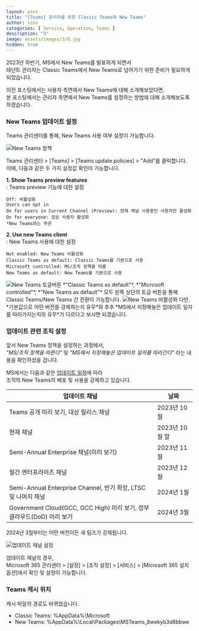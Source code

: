```yaml
---
layout: post
title: "[Teams] 관리자를 위한 Classic Teams와 New Teams"
author: sion
categories: [ Service, Operation, Teams ]
description: "3"
image: assets/images/3/0.jpg
hidden: true
---
```





2023년 하반기, MS에서 New Teams를 발표하게 되면서  
테넌트 관리자는 Classic Teams에서 New Teams로 넘어가기 위한 준비가 필요하게 되었습니다.  

이전 포스팅에서는 사용자 측면에서 New Teams에 대해 소개해보았다면,  
본 포스팅에서는 관리자 측면에서 New Teams를 설정하는 방법에 대해 소개해보도록 하겠습니다.  


### New Teams 업데이트 설정

Teams 관리센터를 통해, New Teams 사용 여부 설정이 가능합니다.  

<img src="{{site.baseurl}}/assets/images/3/1.PNG" title="New Teams 정책">

Teams 관리센터 > [Teams] > [Teams update policies] > "Add"를 클릭합니다.  
이때, 다음과 같은 두 가지 설정값 확인이 가능합니다.

**1. Show Teams preview features**  
: Teams preview 기능에 대한 설정

    Off: 비활성화
    Users can opt in
    On for users in Current Channel (Preview): 현재 채널 사용중인 사용자만 활성화
    On for everyone: 모든 사용자 활성화
    *New Teams와는 무관
  
**2. Use new Teams client**  
: New Teams 사용에 대한 설정

    Not enabled: New Teams 비활성화
    Classic Teams as default: Classic Teams를 기본으로 사용
    Microsoft controlled: MS/조직 정책을 따름
    New Teams as default: New Teams를 기본으로 사용
    
<img src="{{site.baseurl}}/assets/images/3/3.PNG" title="New Teams 토글버튼">
*"Classic Teams as default"*, *"Microsoft controlled"*, *"New Teams as default"* 모두  
왼쪽 상단의 토글 버튼을 통해 Classic Teams/New Teams 간 전환이 가능합니다.  

<img src="{{site.baseurl}}/assets/images/3/2.PNG" title="New Teams 비활성화">
다만, *기본값으로 어떤 버전을 강제하는지 유무*와  
추후 *MS에서 지정해놓은 업데이트 일자를 따라가지는지의 유무*가  
다르다고 보시면 되겠습니다.  


### 업데이트 관련 조직 설정

앞서 New Teams 정책을 설정하는 과정에서,  
*"MS/조직 정책을 따른다"* 및 *"MS에서 지정해놓은 업데이트 일자를 따라간다"* 라는 내용을 확인하셨을 겁니다.

MS에서는 다음과 같은 [업데이트 일정]에 따라  
조직의 New Teams의 배포 및 사용을 강제하고 있습니다.  

| 업데이트 채널 | 날짜 |
|---------------|------|
|Teams 공개 미리 보기, 대상 릴리스 채널|2023년 10월|
|현재 채널|2023년 10월 말|
|Semi-Annual Enterprise 채널(미리 보기)|2023년 11월|
|월간 엔터프라이즈 채널|2023년 12월|
|Semi-Annual Enterprise Channel, 반기 확장, LTSC 및 나머지 채널|2024년 1월|
|Government Cloud(GCC, GCC High) 미리 보기, 정부 클라우드(DoD) 미리 보기|2024년 3월|

2024년 3월부터는 어떤 버전이든 새 팀즈가 강제됩니다.

<img src="{{site.baseurl}}/assets/images/3/4.PNG" title="업데이트 채널 설정">

업데이트 채널의 경우,  
Microsoft 365 관리센터 > [설정] > [조직 설정] > [서비스] > [Microsoft 365 설치 옵션]에서 확인 및 설정이 가능합니다.  


### Teams 캐시 위치

캐시 파일의 경로도 바뀌었습니다.  
- Classic Teams: %AppData%\Microsoft
- New Teams: %AppData%\Local\Packages\MSTeams_8wekyb3d8bbwe 




[새로운 버전의 Teams(New Teams, 새 팀즈)]: ("https://learn.microsoft.com/ko-kr/MicrosoftTeams/new-teams-deploy-with-m365apps#rollout-schedule")

[업데이트 일정]: ("https://learn.microsoft.com/ko-kr/microsoftteams/new-teams-desktop-admin#new-teams-schedule-for-clients")